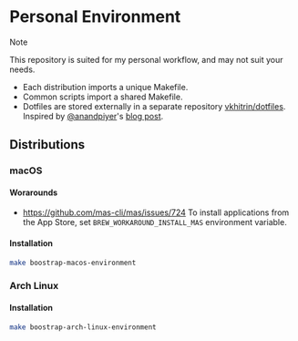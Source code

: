 # Personal Environment

> [!NOTE]
> This repository is suited for my personal workflow, and may not suit your needs.

- Each distribution imports a unique Makefile.
- Common scripts import a shared Makefile.
- Dotfiles are stored externally in a separate repository [vkhitrin/dotfiles](https://github.com/vkhitrin/dotfiles).
  Inspired by [@anandpiyer](https://github.com/anandpiyer)'s [blog post](https://www.anand-iyer.com/blog/2018/a-simpler-way-to-manage-your-dotfiles/).

## Distributions

### macOS

#### Worarounds

- <https://github.com/mas-cli/mas/issues/724>
  To install applications from the App Store, set `BREW_WORKAROUND_INSTALL_MAS` environment variable.

#### Installation

```bash
make boostrap-macos-environment
```

### Arch Linux

#### Installation

```bash
make boostrap-arch-linux-environment
```
